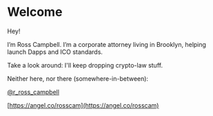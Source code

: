 # Welcome

Hey! 

I’m Ross Campbell. I’m a corporate attorney living in Brooklyn, helping launch Dapps and ICO standards. 

Take a look around: I'll keep dropping crypto-law stuff.



Neither here, nor there \(somewhere-in-between\):

[@r\_ross\_campbell](https://twitter.com/r_ross_campbell)

[https://angel.co/rosscam](https://angel.co/rosscam) 



